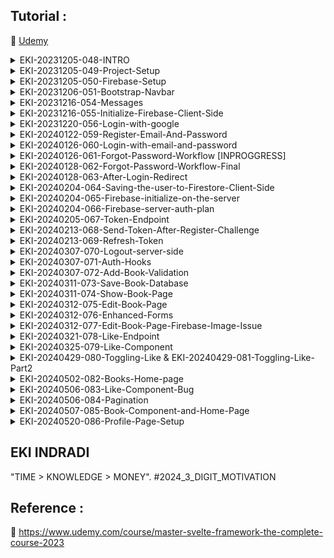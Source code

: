 ## Tutorial : 

:link: [Udemy](https://www.udemy.com/course/master-svelte-framework-the-complete-course-2023)


<details>
  <summary>EKI-20231205-048-INTRO</summary>

```sh

# ex :
# https://booklovers-theta.vercel.app/
# usr : ekitest@mail.com
# pas : ekitest1@mail.com

```

</details>

<details>
  <summary>EKI-20231205-049-Project-Setup</summary>

```sh
cd eki-rnd-svelte-sveltekit-2023-part-2
npm create svelte@latest booklovers

Which Svelte app template?
- Sekelton project

Add type checking with TypeScript?
- Yes, using Javascript with JSDoc comments

Select additional options (use arrow keys/space bar)

│  ◻ Add ESLint for code linting
│  ◼ Add Prettier for code formatting
│  ◻ Add Playwright for browser testing
│  ◻ Add Vitest for unit testing
│  ◻ Try out Svelte 5 beta

cd booklovers
npm install
npm run dev -- --open

```

</details>


<details>
  <summary>EKI-20231205-050-Firebase-Setup</summary>

```sh

firebase.google.com -> go to console -> create project 
-> "booklovers" 
-> Enable Google Analytics for this project ->
-> Configure Google Analytics -> Analytics location -> "indonesia"
-> use the default setting for sharing Google Analytics data
-> accept

Authentication -> Get Started 
-> Sign-in method
-> Native providers 
-> Email/Password -> Enable
-> Email/Password -> Email link (passwordless sign-in) -> Disable

Authentication ->
-> Add new provider
-> Additional providers
-> Google -> Enable
-> "SECRET DETAIL IN NOTEPAD"

Build -> Firestore Database
-> Create Database
-> Database ID : (default)
-> Location : asia-southeast2 (Jakarta)
-> Start in production mode

Build -> Storage
-> Start in production mode
-> Cloud Storage location : asia-southeast2
-> Done

Project Overview -> Project settings
-> Service accounts
-> Firebase Admin SDK
-> Admin SDK configuration snippet : Nodejs
-> Copy code paste to notepad  (save)
-> Generate new private key [json]  (save)

Project Overview -> Project settings
-> Service accounts
-> Firebase Admin SDK
-> Manage service account permission (untuk melihat account)

after Generate new private key (json) copy to /booklovers/src/lib/firebase/firebase-secrets.server.json

add .gitignore
src/lib/firebase/firebase-secrets.server.json

```

</details>


<details>
  <summary>EKI-20231206-051-Bootstrap-Navbar</summary>

```sh

npm i -D bootstrap@v5.3.2

```

Nav.svelte
```svelte
copy from 
<!-- https://github.com/phptuts/booklovers -->
<!-- https://pastebin.com/raw/04na96qx -->
```

</details>

<details>
  <summary>EKI-20231216-054-Messages</summary>

```sh
# https://github.com/phptuts/booklovers

# Message Store (copy html)

```

</details>


<details>
  <summary>EKI-20231216-055-Initialize-Firebase-Client-Side</summary>

```sh
-> https://console.firebase.google.com/ 
-> booklovers 
-> click </> (web) 
-> Add Firebase to your web app -> Register app -> 
-> uncheck [Also set up Firebase Hosting for this app]
-> Register app
-> Add Firebase SDK
-> use npm -> npm install firebase

```


copy
```js

const firebaseConfig = {
  apiKey: "xxxxxxxxxxxxxxxxxxxxxxxx",
  authDomain: "xxxxxxxxxxxxxxxxxxxxxxxx",
  projectId: "xxxxxxxxxxxxxxxxxxxxxxxx",
  storageBucket: "xxxxxxxxxxxxxxxxxxxxxxxx",
  messagingSenderId: "xxxxxxxxxxxxxxxxxxxxxxxx",
  appId: "xxxxxxxxxxxxxxxxxxxxxxxx",
  measurementId: "xxxxxxxxxxxxxxxxxxxxxxxx"
};


// copy to booklovers\src\lib\firebase\firebase.client.js

```

copy https://github.com/phptuts/booklovers (Firebase Initialize) to .env

.env
```sh
# update env from js code

PUBLIC_API_KEY=
PUBLIC_AUTH_DOMAIN=
PUBLIC_PROJECT_ID=
PUBLIC_STORAGE_BUCKET=
PUBLIC_MESSAGING_SENDER_ID=
PUBLIC_API_ID=
PUBLIC_MEASUREMENT_ID=
PUBLIC_ERROR_MESSAGE="There was an error, please contact support."

# booklovers\src\lib\firebase\firebase.client.js  update code & npm run dev ,  f12
```


install firebase depedency
```sh
npm i firebase -D

update code firebase.client.js
# booklovers\src\lib\firebase.client.js

```


</details>




<details>
  <summary>EKI-20231220-056-Login-with-google</summary>

```sh

# booklovers\src\lib\components\Auth\LoginWithGoogle.svelte
# booklovers\src\lib\firebase\auth.client.js
# booklovers\src\routes\login\+page.svelte


# FOR CHECK USER LOGIN ACCOUNT (USER UID)
# GO TO
# https://console.firebase.google.com/
#
# -> Booklover -> Authentication 



```

</details>


<details>
  <summary>EKI-20240122-059-Register-Email-And-Password</summary>

```sh

# https://github.com/phptuts/booklovers

# Auth Form https://pastebin.com/raw/VkcLcTVG

create file booklovers\src\lib\components\Auth\AuthForm.svelte


https://console.firebase.google.com/ -> Booklovers -> Authentication -> copy email exist
-> Email paste to ->  -> http://localhost:5173/signup


ERROR HANDLE WITH REDIRECT + NOTIF :

      # booklovers\src\lib\components\Auth\LoginWithGoogle.svelte
			await goto('/'); // fix success login redirect
			return;

      # booklovers\src\routes\signup\+page.svelte
      await goto('/login'); // fix success register redirect login
			return;

      # booklovers\src\routes\signup\+page.svelte
      iff (e.code === 'auth/email-already-in-use') {
				messagesStore.showError('You Have already registered, please log in.');
				await goto('/login');
				return;
			}

			if (e.code === 'auth/weak-password') {
				messagesStore.showError('weak password!, please try again');
				await goto('/signup');
				return;
			}

			if (e.code === 'auth/missing-password') {
				messagesStore.showError('missing password, please try again');
				await goto('/signup');
				return;
			}

			con


```

</details>



<details>
  <summary>EKI-20240126-060-Login-with-email-and-password</summary>

```sh
# https://console.firebase.google.com

# check register/login user pass

```

</details>


<details>
  <summary>EKI-20240126-061-Forgot-Password-Workflow [INPROGGRESS]</summary>

```sh

# http://localhost:5173/forgo-password


# console.log(firebaseConfig) // API KEY ISSUE FOR FORGOT PASSWORD
# https://stackoverflow.com/questions/64343788/firebase-email-link-authentication-leads-to-a-page-that-says-error-encountered
# https://booklovers-1ca99.firebaseapp.com/__/auth/action?mode=resetPassword&oobCode=XWEDWsatBq1iLg4pzGvaouACwSRjt0t5R0OaQgL6BlEAAAGNRT6bsQ&apiKey=&lang=en
# perlu makesure https://console.firebase.google.com -> Auth -> Templates
# expetation : https://test-auth-79dae.firebaseapp.com/__/auth/action?apiKey={yourApiKey}&oobCode={obbCode}&continueUrl={urlParameter}&lang=en
   

```

</details>




<details>
  <summary>EKI-20240128-062-Forgot-Password-Workflow-Final</summary>


FIREBASE - FORGOT PASSWORD - Error encounter, The selected page mode is invalid.

![Screenshot](1_firebase_forgot_password_error_encountered.png)

FIREBASE - FORGOT PASSWORD - Error encounter bug fix

![Screenshot](2_firebase_forgot_password_fix_error_encountered.png)

FIREBASE - FORGOT PASSWORD

![Screenshot](3_firebase_forgot_password_fix_error_encountered_solved.png)


```sh

for customize template  :

firebase console -> authentication -> template -> reset password

```

</details>



<details>
  <summary>EKI-20240128-063-After-Login-Redirect</summary>

```sh

example test custom redirect url : 

- http://localhost:5173/login?redirect=/add -> login with google -> http://localhost:5173/add

example test  default : 

- http://localhost:5173/login -> login with google -> http://localhost:5173

```


</details>


<details>
  <summary>EKI-20240204-064-Saving-the-user-to-Firestore-Client-Side</summary>

```sh

firebase console -> booklovers -> Authentication -> Firestore Database -> Rule

```

default rule
```js

rules_version = '2';

service cloud.firestore {
  match /databases/{database}/documents {
    match /{document=**} {
      allow read, write: if false;
    }
  }
}

```

edit & publish
```js
rules_version = '2';

service cloud.firestore {
  match /databases/{database}/documents {
    match /users/{userId}{
      allow read, write: if request.auth != null && request.auth.uid == userId;
    }
  
    match /{document=**} {
      allow read, write: if false;
    }
  }
}
```

login with google

check after login
```sh

firebase console -> booklovers -> Authentication -> Firestore Database -> Data

```


</details>

<details>
  <summary>EKI-20240204-065-Firebase-initialize-on-the-server</summary>

```sh

npm i firebase-admin -D

```

</details>



<details>
  <summary>EKI-20240204-066-Firebase-server-auth-plan</summary>

![firebase_auth](4_firebase_authentication_serverside.png)

</details>



<details>
  <summary>EKI-20240205-067-Token-Endpoint</summary>


A. how to decrypt/decode firebase token

```sh

1. get token

booklovers\src\routes\+page.svelte

```


```html

<script>
	import { onMount } from 'svelte';
	import { getAuth } from 'firebase/auth';
	// export let data;

	onMount(async () => {
		const token = await getAuth().currentUser?.getIdToken(true);
        console.log(token,'jwt')
	});
</script>


<!-- <h1>Num of users: {data.count}</h1> -->

```


```sh

2. browser f12 console

copy token

3. go https://jwt.io/

decrypt 

algo : SHA256

paste token

```


B. TESTING API

1. download [postman](https://www.postman.com/)

2. test postman

```json
{
  "method" : "POST,
  "url" : "http://localhost:5173/token"
  "request" : {
    "token" : "<your_firebase_token>",
    "email" : "<your_email>"
  }
}

```


3.Success

![Screenshot](5_cookies_from_firebase_token_1.png)

![Screenshot](5_cookies_from_firebase_token_2.png)



</details>


<details>
  <summary>EKI-20240213-068-Send-Token-After-Register-Challenge</summary>

booklovers\src\lib\firebase\auth.client.js
```js

export async function sendJWTToken() {

    // NOTE : GET TOKEN firebase chrome F12 http://localhost:5173/token 
    // (login with google enable generate JWT token)

    const auth = getAuth()
    const user = auth.currentUser;
    if (!user) {
        return;
    }


    const token = await user.getIdToken(true);
    await fetch('/token', {
        method: 'POST',
        body: JSON.stringify({ token, email: user.email }),
    })
}

```

booklovers\src\lib\helpers\route.helper.js
```js

export async function afterLogin(url, userId) {
    const route = url.searchParams.get('redirect') || '/'
    await setUser(userId)
    await sendJWTToken();
    await goto(route);
}

```

```sh

google chrome F12 -> login with google -> network -> GET TOKEN http://localhost:5173/token (payload)


google chrome F12 -> login with google -> application -> cookies -> http://localhost:5173 -> jwt -> copy

go -> https://jwt.io/ -> RS256 -> paste

```

</details>


<details>
  <summary>EKI-20240213-069-Refresh-Token</summary>


booklovers\src\routes\+layout.svelte
```js

	import { onMount } from 'svelte';
	import { sendJWTToken } from '$lib/firebase/auth.client';

	let timerId;

	async function sendServerToken() {

		try {
			await sendJWTToken();
		} catch (error) {
			clearInterval(timerId);
			messagesStore.showError();
			console.log(error);
		}


		return () => {
			clearInterval(timerId);
		}
		
	}

	onMount(async () => {
		try {
			await sendServerToken();
			timerId = setInterval(async ()=> { // automatically refresh token every 5 second
				await sendServerToken();
			}, 1000 * 5 * 1)

		} catch (e) {
			console.log(e);
			messagesStore.showError();
		}
	});

```




```sh

google chrome F12 -> login with google -> network -> GET TOKEN http://localhost:5173/token (payload)


google chrome F12 -> login with google -> application -> cookies -> http://localhost:5173 -> jwt -> check token auto refresh every 5 second

```


booklovers\src\routes\+layout.svelte
```js

	onMount(async () => {
		try {
			await sendServerToken();
			timerId = setInterval(async ()=> { // automatically refresh token every 10 minutes
				await sendServerToken();
			}, 1000 * 10 * 60)

		} catch (e) {
			console.log(e);
			messagesStore.showError();
		}
	});

```


</details>


<details>
  <summary>EKI-20240307-070-Logout-server-side</summary>

akan hit api disvelte, http://localhost:5173/logout untuk delete cookies jwt (network application cookies)

```sh
booklovers\src\routes\logout\+server.js -- create api logout
booklovers\src\lib\firebase\auth.client.js -- export async function logout() 
```


</details>



<details>
  <summary>EKI-20240307-071-Auth-Hooks</summary>

berguna untuk : jika belum login dan membuka halaman lain, maka akan redierct ke halaman login, ketika login berhasil baru akan redirect ke halaman yang dituju seblumnya


```sh

booklovers\src\hooks.server.js

    const protectRoutes = [
        '/add',
        '/edit',
        '/profile',
    ]

    const guessRoutes = [
        '/login',
        '/signup',
        '/forgot-password',
    ]


```

example : 

```sh

http://localhost:5173/add
http://localhost:5173/login?redirect=/add

```


</details>


<details>
  <summary>EKI-20240307-072-Add-Book-Validation</summary>

Add Book Validation Part 1

```sh

https://github.com/phptuts/booklovers

Add Book Form Validation

https://pastebin.com/raw/G8502qBJ


booklovers\src\lib\components\Books\BookForm.svelte

booklovers\src\routes\add\+page.svelte



depedency for validation :
npm i yup -D    



yup documentation :

https://github.com/jquense/yup

https://yup-docs.vercel.app/docs/intro

booklovers\src\lib\validators\book.validator.js


```


Add Book Validation Part 2

```sh

booklovers\src\lib\validators\book.validator.js (schema.validate with error handle)

booklovers\src\routes\add\+page.server.js (validateBook)

booklovers\src\routes\add\+page.svelte (<BookForm {form}/>)

booklovers\src\lib\components\Books\BookForm.svelte (export form & value)


detail commit : 
https://github.com/phptuts/booklovers/commit/2380381bccbe195af8664b8ecdfe88060cb257d8

```

</details>



<details>
  <summary>EKI-20240311-073-Save-Book-Database</summary>

```sh

edit booklovers\src\lib\components\Books\BookForm.svelte

create booklovers\src\lib\firebase\database.server.js

edit booklovers\src\routes\add\+page.server.js

create booklovers\src\lib\firebase\firestorage.server.js

import { PUBLIC_STORAGE_BUCKET } from '$env/static/public'; // from booklovers\.env

booklovers\src\lib\firebase\firestorage.server.js

npm i uuid -D

---- troubleshoot

booklovers\src\lib\validators\book.validator.js << check value
booklovers\src\routes\add\+page.server.js

firebase console -> booklovers -> firebase database 


reference commit : https://github.com/phptuts/booklovers/commit/2c998217d85ef5ccb517a2745668fe6fdaa232e1

add book success url redirect to "http://localhost:5173/book/xxxxxx"


test image public

booklovers\src\routes\+page.svelte
<img src="https://storage.googleapis.com/booklovers-xxx.appspot.com/xxxx" >


image directory
firebase console -> booklovers -> storage

```

</details>

<details>
  <summary>EKI-20240311-074-Show-Book-Page</summary>

```sh

copy : 25 - Show Book page from https://github.com/phptuts/booklovers 

create booklovers\src\routes\book\[id]\+page.svelte

test http://localhost:5173/book/123

create booklovers\src\routes\book\[id]\+page.server.js

test http://localhost:5173/book/9FSN5C9aXhZYlvROer1S

test http://localhost:5173/book/123 -> 404


```


</details>

<details>
  <summary>EKI-20240312-075-Edit-Book-Page</summary>


```sh

create booklovers\src\routes\edit\[id]\+page.server.js
create booklovers\src\routes\edit\[id]\+page.svelte
update booklovers\src\lib\components\Books\BookForm.svelte
update booklovers\src\lib\validators\book.validator.js
update booklovers\src\lib\firebase\firebase.server.js

```

</details>

<details>
  <summary>EKI-20240312-076-Enhanced-Forms</summary>


```sh

update booklovers\src\lib\components\Books\BookForm.svelte

```

</details>


<details>
  <summary>EKI-20240312-077-Edit-Book-Page-Firebase-Image-Issue</summary>


```sh

NOTE : URL NOT CHANGES, UPDATE IMAGE  ALREADY CHANGES, SVELTE IMAGE NOT RELOAD BECAUSE SAME URL

```

example fix : 

```html

 <img src="https://storage.googleapis.com/booklovers-1ca99.appspot.com/pajDUT2qB6dttq4aAA8G7W6VgM53%2F9mGztPMBQG9RvBicDNTd%2Fmain_picture?timestamp=9999999999" > 

 <img src="https://storage.googleapis.com/booklovers-1ca99.appspot.com/pajDUT2qB6dttq4aAA8G7W6VgM53%2F9mGztPMBQG9RvBicDNTd%2Fmain_picture" > 

```


</details>


<details>
  <summary>EKI-20240321-078-Like-Endpoint</summary>


```sh

update booklovers\src\routes\like\[id]\+server.js export async function GET

update booklovers\src\lib\firebase\database.server.js  toggleBookLike

firebase console -> firestore database -> copy 1 books id

update booklovers\src\routes\+page.svelte -> paste book id (for test like) 

# ---------- TEST
# NOTE : like test counter incerement/decrement 1/0 (test by refresh page http://localhost:5173/)
firebase console -> firestore database 
collection = books
{
  ...
  likes : 1 # ->> 0 or 1
  ...
}

collection = user
{
  ...
  bookIds : [  # ->> exist or not exist key []
    "sadasdas",
  ]
  ...
}

# ---------- /TEST
 

```


</details>


<details>
  <summary>EKI-20240325-079-Like-Component</summary>

```sh

https://github.com/phptuts/booklovers/commit/8e60266489d70a1b402ce9a2eeede66cdbb855b7

https://github.com/phptuts/booklovers (Like Component)

create booklovers\src\lib\components\Books\Like.svelte
update booklovers\src\lib\firebase\database.server.js getBook , getUser

-- makesure refresh page home for input

{
  user_id: 'xxxx',
  bookIds: [ 'xxxx' ]
}

update booklovers\src\routes\+page.svelte load
update booklovers\src\routes\book\[id]\+page.svelte book.linkedBook
update booklovers\src\lib\components\Books\Like.svelte

```

</details>


<details>
  <summary>EKI-20240429-080-Toggling-Like & EKI-20240429-081-Toggling-Like-Part2</summary>

```sh

update booklovers\src\lib\components\Books\Like.svelte
update booklovers\static\loading.gif
update booklovers\src\routes\book\[id]\+page.svelte

TEST URL : http://localhost:5173/book/9mGztPMBQG9RvBicDNTd

CLICK MENU TOGGLE : http://localhost:5173/like/9mGztPMBQG9RvBicDNTd


```

</details>


<details>
  <summary>EKI-20240502-082-Books-Home-page</summary>

```sh

booklovers\src\lib\firebase\database.server.js getBooks
booklovers\src\routes\+page.server.js load
booklovers\src\routes\+page.svelte script ul

```

</details>


<details>
  <summary>EKI-20240506-083-Like-Component-Bug</summary>

```sh

EDIT : booklovers\src\lib\components\Books\Like.svelte
TEST WITHOUT LOGIN : http://localhost:5173/book/9mGztPMBQG9RvBicDNTd
TEST WITH LOGIN : http://localhost:5173/book/9mGztPMBQG9RvBicDNTd

```

</details>


<details>
  <summary>EKI-20240506-084-Pagination</summary>

update .env
```sh
PAGE_SIZE=3
```

test makesure input 9 item & test page
```sh
http://localhost:5173/?page=1
http://localhost:5173/?page=2
http://localhost:5173/?page=3
```


```sh
update booklovers\src\lib\firebase\database.server.js
update booklovers\src\routes\+page.server.js
update booklovers\src\routes\+page.svelte
```

</details>


<details>
  <summary>EKI-20240507-085-Book-Component-and-Home-Page</summary>

```sh
https://github.com/phptuts/booklovers
https://pastebin.com/raw/XSRHFTG5

update booklovers\src\routes\+page.svelte
update booklovers\src\lib\components\Books\Book.svelte


```

</details>


<details>
  <summary>EKI-20240520-086-Profile-Page-Setup</summary>

```sh

https://github.com/phptuts/booklovers

https://pastebin.com/raw/Yz59kbdR (profile page)

create booklovers\src\routes\profile\+layout.svelte
create booklovers\src\routes\profile\+page.svelte
create booklovers\src\routes\profile\favorites\+page.svelte


```

</details>

## EKI INDRADI

"TIME > KNOWLEDGE > MONEY". #2024_3_DIGIT_MOTIVATION

## Reference : 

:link: https://www.udemy.com/course/master-svelte-framework-the-complete-course-2023


